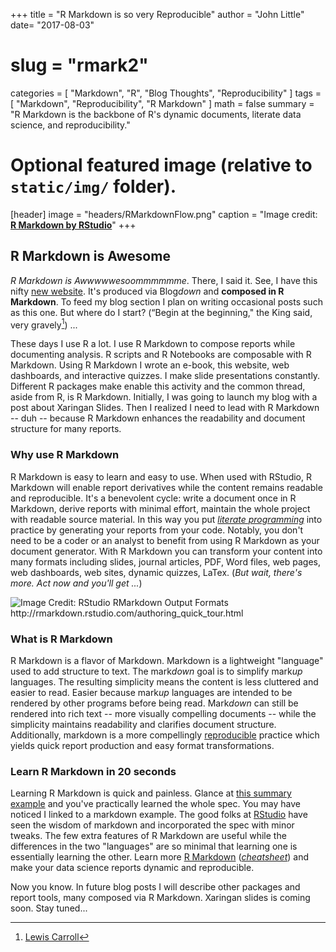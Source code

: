 +++
title = "R Markdown is so very Reproducible"
author = "John Little"
date= "2017-08-03"
# slug = "rmark2"
categories = [
  "Markdown",
  "R",
  "Blog Thoughts",
  "Reproducibility"
]
tags = [
  "Markdown", 
  "Reproducibility", 
  "R Markdown"
]
math = false
summary = "R Markdown is the backbone of R's dynamic documents, literate data science, and reproducibility."


# Optional featured image (relative to `static/img/` folder).  
[header]
image = "headers/RMarkdownFlow.png"
caption = "Image credit: [**R Markdown by RStudio**](http://rmarkdown.rstudio.com/authoring_quick_tour.html)"
+++


## R Markdown is Awesome

*R Markdown is Awwwwwesoommmmmme*.  There, I said it. See, I have this nifty [new website](/).  It's produced via Blog*down* and **composed in R Markdown**.  To feed my blog section I plan on writing occasional posts such as this one.  But where do I start? (“Begin at the beginning," the King said, very gravely[^1]) ...  

These days I use R a lot.  I use R Markdown to compose reports while documenting analysis. R scripts and R Notebooks are composable with R Markdown.  Using R Markdown I wrote an e-book, this website, web dashboards, and interactive quizzes.  I make slide presentations constantly.  Different R packages make enable this activity and the common thread, aside from R, is R Markdown.  Initially, I was going to launch my blog with a post about Xaringan Slides.  Then I realized I need to lead with R Markdown -- duh -- because R Markdown enhances the readability and document structure for many reports.  

### Why use R Markdown

R Markdown is easy to learn and easy to use.  When used with RStudio, R Markdown will enable report derivatives while the content remains readable and reproducible.  It's a benevolent cycle:  write a document once in R Markdown, derive reports with minimal effort, maintain the whole project with readable source material. In this way you put [*literate programming*](https://en.wikipedia.org/wiki/Literate_programming) into practice by generating your reports from your code.  Notably, you don't need to be a coder or an analyst to benefit from using R Markdown as your document generator.  With R Markdown you can transform your content into many formats including slides, journal articles, PDF, Word files, web pages, web dashboards, web sites, dynamic quizzes, LaTex.  (*But wait, there's more. Act now and you'll get ...*)

![](/post/2017-08-03-rmarkdown/RMarkdownOutputFormats.png "Image Credit:  RStudio RMarkdown Output Formats http://rmarkdown.rstudio.com/authoring_quick_tour.html")
<!-- Image Credit:  RStudio http://rmarkdown.rstudio.com/authoring_quick_tour.html -->  

### What is R Markdown

R Markdown is a flavor of Markdown.  Markdown is a lightweight "language" used to add structure to text.  The mark*down* goal is to simplify mark*up* languages. The resulting simplicity means the content is less cluttered and easier to read. Easier because mark*up* languages are intended to be rendered by other programs before being read. Mark*down* can still be rendered into rich text -- more visually compelling documents -- while the simplicity maintains readability and clarifies document structure.  Additionally, markdown is a more compellingly [reproducible](https://en.wikipedia.org/wiki/Reproducibility) practice which yields quick report production and easy format transformations.

### Learn R Markdown in 20 seconds

Learning R Markdown is quick and painless.  Glance at [this summary example](https://en.wikipedia.org/wiki/Markdown#Example) and you've practically learned the whole spec.  You may have noticed I linked to a markdown example.  The good folks at [RStudio](//rstudio.com) have seen the  wisdom of markdown and incorporated the spec with minor tweaks.  The few extra features of R Markdown are useful while the differences in the two "languages" are so minimal that learning one is essentially learning the other.  Learn more [R Markdown](http://rmarkdown.rstudio.com/lesson-1.html) ([*cheatsheet*](https://www.rstudio.com/wp-content/uploads/2016/03/rmarkdown-cheatsheet-2.0.pdf)) and make your data science reports dynamic and reproducible.

Now you know.  In future blog posts I will describe other packages and report tools, many composed via R Markdown.  Xaringan slides is coming soon.  Stay tuned...

[^1]: [Lewis Carroll](https://www.goodreads.com/quotes/6305-begin-at-the-beginning-the-king-said-very-gravely-and)